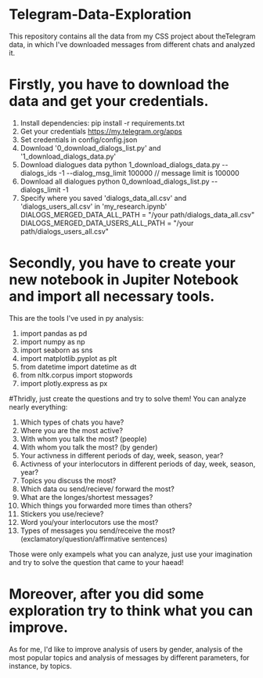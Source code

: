 # Telegram-Data-Exploration
This repository contains all the data from my CSS project about theTelegram data, in which I've downloaded messages from different chats and analyzed it. 

# Firstly, you have to download the data and get your credentials.
1. Install dependencies: pip install -r requirements.txt
2. Get your credentials https://my.telegram.org/apps
3. Set credentials in config/config.json
4. Download '0_download_dialogs_list.py' and '1_download_dialogs_data.py'
5. Download dialogues data python 1_download_dialogs_data.py --dialogs_ids -1 --dialog_msg_limit 100000 // message limit is 100000
6. Download all dialogues python 0_download_dialogs_list.py --dialogs_limit -1 
7. Specify where you saved 'dialogs_data_all.csv' and 'dialogs_users_all.csv' in 'my_research.ipynb'
DIALOGS_MERGED_DATA_ALL_PATH = "/your path/dialogs_data_all.csv"
DIALOGS_MERGED_DATA_USERS_ALL_PATH = "/your path/dialogs_users_all.csv"

# Secondly, you have to create your new notebook in Jupiter Notebook and import all necessary tools.
This are the tools I've used in py analysis:
1. import pandas as pd
2. import numpy as np
3. import seaborn as sns
4. import matplotlib.pyplot as plt
5. from datetime import datetime as dt
6. from nltk.corpus import stopwords
7. import plotly.express as px

#Thridly, just create the questions and try to solve them!
You can analyze nearly everything:
1. Which types of chats you have?
2. Where you are the most active?
3. With whom you talk the most? (people)
4. With whom you talk the most? (by gender)
5. Your activness in different periods of day, week, season, year?
6. Activness of your interlocutors in different periods of day, week, season, year?
7. Topics you discuss the most?
8. Which data ou send/recieve/ forward the most?
9. What are the longes/shortest messages?
10. Which things you forwarded more times than others?
11. Stickers you use/recieve?
12. Word you/your interlocutors use the most?
13. Types of messages you send/receive the most? (exclamatory/question/affirmative sentences)

Those were only exampels what you can analyze, just use your imagination and try to solve the question that came to your haead!

# Moreover, after you did some exploration try to think what you can improve.
As for me, I'd like to improve analysis of users by gender, analysis of the most popular topics and analysis of messages by different parameters, for instance, by topics.
